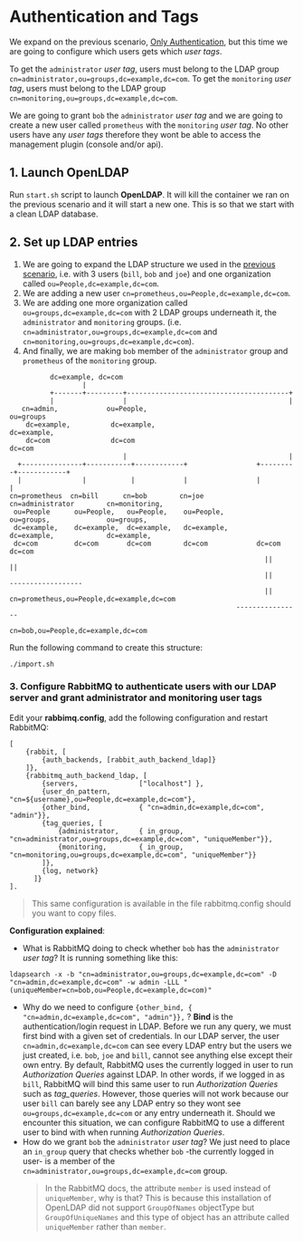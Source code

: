 # Authentication and Tags

We expand on the previous scenario, [Only Authentication](../only-authentication/Readme.md), but this time we are going to configure which users gets which *user tags*.

To get the `administrator` *user tag*, users must belong to the LDAP group `cn=administrator,ou=groups,dc=example,dc=com`.
To get the `monitoring` *user tag*, users must belong to the LDAP group `cn=monitoring,ou=groups,dc=example,dc=com`.  

We are going to grant `bob` the `administrator` *user tag* and we are going to create a new user called `prometheus` with the `monitoring` *user tag*.
No other users have any *user tags* therefore they wont be able to access the management plugin (console and/or api).

## 1. Launch OpenLDAP

Run `start.sh` script to launch **OpenLDAP**. It will kill the container we ran on the previous scenario and it will start a new one. This is so that we start with a clean LDAP database.

## 2. Set up LDAP entries

1. We are going to expand the LDAP structure we used in the [previous scenario](../only-authentication/Readme.md), i.e. with 3 users (`bill`, `bob` and `joe`) and one organization called `ou=People,dc=example,dc=com`.
2. We are adding a new user `cn=prometheus,ou=People,dc=example,dc=com`.
3. We are adding one more organization called `ou=groups,dc=example,dc=com` with 2 LDAP groups underneath it, the `administrator` and `monitoring` groups.  (i.e. `cn=administrator,ou=groups,dc=example,dc=com`  and `cn=monitoring,ou=groups,dc=example,dc=com`).
4. And finally, we are making `bob` member of the `administrator` group and `prometheus` of the `monitoring` group.

```
          dc=example, dc=com
                  |
          +-------+---------+----------------------------------------+
          |                 |                                        |
   cn=admin,            ou=People,                                ou=groups
    dc=example,          dc=example,                               dc=example,
    dc=com               dc=com                                    dc=com
                            |                                        |
  +---------------+-----------+------------+                 +---------+------------+
  |               |           |            |                 |                      |
cn=prometheus  cn=bill      cn=bob        cn=joe            cn=administrator        cn=monitoring,
 ou=People      ou=People,   ou=People,    ou=People,        ou=groups,              ou=groups,
 dc=example,    dc=example,  dc=example,   dc=example,       dc=example,             dc=example,
 dc=com         dc=com       dc=com        dc=com            dc=com                  dc=com
                                                               ||                       ||
                                                               ||                  ------------------
                                                               ||                 cn=prometheus,ou=People,dc=example,dc=com  
                                                        ----------------       
                                                  cn=bob,ou=People,dc=example,dc=com       

```

Run the following command to create this structure:   
```
./import.sh
```

### 3. Configure RabbitMQ to authenticate users with our LDAP server and grant administrator and monitoring user tags

Edit your **rabbimq.config**, add the following configuration and restart RabbitMQ:
```
[
    {rabbit, [
        {auth_backends, [rabbit_auth_backend_ldap]}
    ]},
    {rabbitmq_auth_backend_ldap, [
        {servers,               ["localhost"] },
        {user_dn_pattern,       "cn=${username},ou=People,dc=example,dc=com"},
        {other_bind,            { "cn=admin,dc=example,dc=com", "admin"}},
        {tag_queries, [
            {administrator,     { in_group, "cn=administrator,ou=groups,dc=example,dc=com", "uniqueMember"}},
            {monitoring,        { in_group, "cn=monitoring,ou=groups,dc=example,dc=com", "uniqueMember"}}
        ]},
        {log, network}
      ]}
].
```

> This same configuration is available in the file rabbitmq.config should you want to copy files.


**Configuration explained**:

- What is RabbitMQ doing to check whether `bob` has the `administrator` *user tag*? It is running something like this:
```
ldapsearch -x -b "cn=administrator,ou=groups,dc=example,dc=com" -D "cn=admin,dc=example,dc=com" -w admin -LLL "(uniqueMember=cn=bob,ou=People,dc=example,dc=com)"
```
- Why do we need to configure `{other_bind, { "cn=admin,dc=example,dc=com", "admin"}},` ? **Bind** is the authentication/login request in LDAP. Before we run any query, we must first bind with a given set of credentials. In our LDAP server, the user `cn=admin,dc=example,dc=com` can see every LDAP entry but the users we just created, i.e. `bob`, `joe` and `bill`, cannot see anything else except their own entry. By default, RabbitMQ uses the currently logged in user to run  *Authorization Queries* against LDAP. In other words, if we logged in as `bill`, RabbitMQ will bind this same user to run *Authorization Queries* such as *tag_queries*. However, those queries will not work because our user `bill` can barely see any LDAP entry so they wont see `ou=groups,dc=example,dc=com` or any entry underneath it. Should we encounter this situation, we can configure RabbitMQ to use a different user to bind with when running  *Authorization Queries*.
- How do we grant `bob` the `administrator` *user tag*? We just need to place an `in_group` query that checks whether `bob` -the currently logged in user- is a member of the `cn=administrator,ou=groups,dc=example,dc=com` group.
  > In the RabbitMQ docs, the attribute `member` is used instead of `uniqueMember`, why is that? This is because this installation of OpenLDAP did not support `GroupOfNames` objectType but `GroupOfUniqueNames` and this type of object has an attribute called `uniqueMember` rather than `member`.
